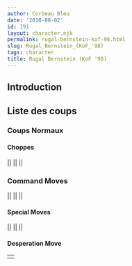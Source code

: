 ```yaml
---
author: Corbeau Bleu
date: '2010-08-02'
id: 191
layout: character.njk
permalink: rugal-bernstein-kof-98.html
slug: Rugal_Bernstein_(KoF_'98)
tags: character
title: Rugal Bernstein (KoF '98)
---
```


## Introduction

## Liste des coups

### Coups Normaux

#### Choppes

||
||
||

### Command Moves

||
||
||

#### Special Moves

||
||
||

#### Desperation Move

|     |
|-----|
|     |
